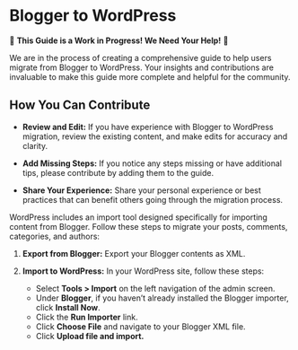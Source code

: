 # Blogger to WordPress

🚧 **This Guide is a Work in Progress! We Need Your Help!** 🚧

We are in the process of creating a comprehensive guide to help users migrate from Blogger to WordPress. Your insights and contributions are invaluable to make this guide more complete and helpful for the community.

## How You Can Contribute

- **Review and Edit:** If you have experience with Blogger to WordPress migration, review the existing content, and make edits for accuracy and clarity.

- **Add Missing Steps:** If you notice any steps missing or have additional tips, please contribute by adding them to the guide.

- **Share Your Experience:** Share your personal experience or best practices that can benefit others going through the migration process.

WordPress includes an import tool designed specifically for importing content from Blogger. Follow these steps to migrate your posts, comments, categories, and authors:

1. **Export from Blogger:**
   Export your Blogger contents as XML.

2. **Import to WordPress:**
   In your WordPress site, follow these steps:
   - Select **Tools > Import** on the left navigation of the admin screen.
   - Under **Blogger**, if you haven’t already installed the Blogger importer, click **Install Now**.
   - Click the **Run Importer** link.
   - Click **Choose File** and navigate to your Blogger XML file.
   - Click **Upload file and import.**
